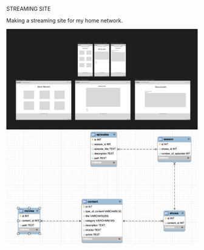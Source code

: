 STREAMING SITE

Making a streaming site for my home network.

<img src="Figma-mock-up.png">
<img src="Screenshot 2023-01-10 at 7.50.27 AM.png">
